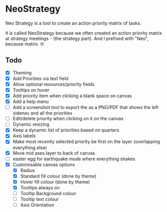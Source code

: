 # NeoStrategy

Neo Strategy is a tool to create an action priority matrix of tasks.

It is called NeoStrategy because we often created an action priority matrix at strategy meetings - (the strategy part). And I prefixed with "Neo", because matrix. 🤓

## Todo

- [x] Theming
- [x] Add Priorities via text field
- [x] Allow optional resources/priority fields
- [x] Tooltips on hover
- [x] Add priority item when clicking a blank space on canvas
- [x] Add a help menu
- [ ] Add a screenshot tool to export the as a PNG/PDF that shows the left sidenav and all the priorities
- [ ] Edit/delete priority when clicking on it on the canvas
- [ ] Dynamic resizing
- [x] Keep a dynamic list of priorities based on quarters
- [x] Axis labels
- [x] Make most recently selected priority be first on the layer (overlapping everything else)
- [x] Move mid axes layer to back of canvas
- [ ] easter egg for earthquake mode where everything shakes
- [x] Customisable canvas options
  - [x] Radius
  - [x] Standard fill colour (done by theme)
  - [x] Hover fill colour (done by theme)
  - [x] Tooltips always on
  - [ ] Tooltip Background colour
  - [ ] Tooltip text colour
  - [ ] Axis Orientation
